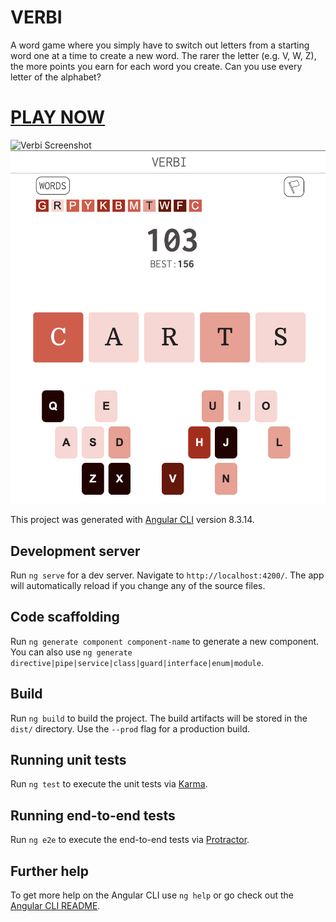 # VERBI
A word game where you simply have to switch out letters from a starting word one at a time to create a new word. The rarer the letter (e.g. V, W, Z), the more points you earn for each word you create. Can you use every letter of the alphabet?

# [PLAY NOW](https://lou-game.web.app/)

<img src="/src/assets/correct_word.gif" alt="Verbi Screenshot" title="Verbi Screenshot" width="600" />

<img src="/src/assets/UI_screenshot.png" alt="Verbi Screenshot" title="Verbi Screenshot" width="600" />

This project was generated with [Angular CLI](https://github.com/angular/angular-cli) version 8.3.14.

## Development server

Run `ng serve` for a dev server. Navigate to `http://localhost:4200/`. The app will automatically reload if you change any of the source files.

## Code scaffolding

Run `ng generate component component-name` to generate a new component. You can also use `ng generate directive|pipe|service|class|guard|interface|enum|module`.

## Build

Run `ng build` to build the project. The build artifacts will be stored in the `dist/` directory. Use the `--prod` flag for a production build.

## Running unit tests

Run `ng test` to execute the unit tests via [Karma](https://karma-runner.github.io).

## Running end-to-end tests

Run `ng e2e` to execute the end-to-end tests via [Protractor](http://www.protractortest.org/).

## Further help

To get more help on the Angular CLI use `ng help` or go check out the [Angular CLI README](https://github.com/angular/angular-cli/blob/master/README.md).
